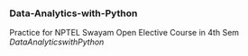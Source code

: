 ### Data-Analytics-with-Python

Practice for NPTEL Swayam Open Elective Course in 4th Sem $Data Analytics with Python$

